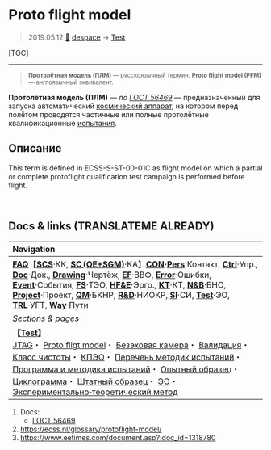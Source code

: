 # Proto flight model
> 2019.05.12 [🚀](../index/index.md) [despace](index.md) → [Test](test.md)

[TOC]

---

> <small>**Протолётная модель (ПЛМ)** — русскоязычный термин. **Proto flight model (PFM)** — англоязычный эквивалент.</small>

**Протолётная модель (ПЛМ)** — *по [ГОСТ 56469](гост_56469.md)* — предназначенный для запуска автоматический [космический аппарат](sc.md), на котором перед полётом проводятся частичные или полные протолётные квалификационные [испытания](test.md).



## Описание

This term is defined in ECSS-S-ST-00-01C as flight model on which a partial or complete protoflight qualification test campaign is performed before flight.



<p style="page-break-after:always"> </p>

## Docs & links (TRANSLATEME ALREADY)
|Navigation|
|:--|
|**[FAQ](faq.md)**【**[SCS](scs.md)**·КК, **[SC (OE+SGM)](sc.md)**·КА】**[CON](contact.md)·[Pers](person.md)**·Контакт, **[Ctrl](control.md)**·Упр., **[Doc](doc.md)**·Док., **[Drawing](drawing.md)**·Чертёж, **[EF](ef.md)**·ВВФ, **[Error](error.md)**·Ошибки, **[Event](event.md)**·События, **[FS](fs.md)**·ТЭО, **[HF&E](hfe.md)**·Эрго., **[KT](kt.md)**·КТ, **[N&B](nnb.md)**·БНО, **[Project](project.md)**·Проект, **[QM](qm.md)**·БКНР, **[R&D](rnd.md)**·НИОКР, **[SI](si.md)**·СИ, **[Test](test.md)**·ЭО, **[TRL](trl.md)**·УГТ, **[Way](way.md)**·Пути|
|*Sections & pages*|
|**【[Test](test.md)】**<br> [JTAG](jtag.md)・ [Proto fligt model](pfm.md)・ [Безэховая камера](ach.md)・ [Валидация](val_ver.md)・ [Класс чистоты](clean_lvl.md)・ [КПЭО](ctpr.md)・ [Перечень методик испытаний](list_tp.md)・ [Программа и методика испытаний](pmot.md)・ [Опытный образец](pilot_sample.md)・ [Циклограмма](obc.md)・ [Штатный образец](flight_unit.md)・ [ЭО](test.md)・ [Экспериментально‑теоретический метод](etetm.md)|

   1. Docs:
      - [ГОСТ 56469](гост_56469.md)
   1. <https://ecss.nl/glossary/protoflight-model/>
   1. <https://www.eetimes.com/document.asp?:doc_id=1318780>
